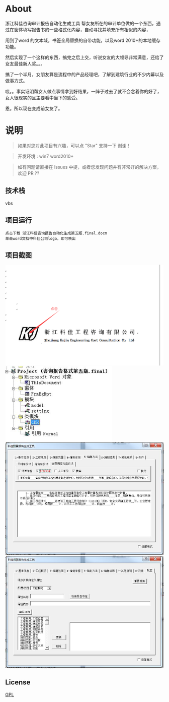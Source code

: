 # About

浙江科佳咨询审计报告自动化生成工具
帮女友所在的审计单位做的一个东西，通过在窗体填写报告书的一些格式化内容，自动寻找并填充所有相似的内容，

用到了word 的文本域，书签全局替换的自带功能，以及word 2010+的本地缓存功能。

然后实现了一个这样的东西，搞完之后上交，听说女友的大领导非常满意，还给了女友最佳新人奖。。。

搞了一个半月，女朋友算是流程中的产品经理吧，了解到建筑行业的不少内幕以及做事方式。

哎。。事实证明帮女人做点事情拿到好结果，一阵子过去了就不会念着你的好了，女人很现实的且主要看中当下的感受。

恩。所以现在变成前女友了。

# 说明

>  如果对您对此项目有兴趣，可以点 "Star" 支持一下 谢谢！

>  开发环境 : win7 word2010+

>  如有问题请直接在 Issues 中提，或者您发现问题并有非常好的解决方案，欢迎 PR ??



## 技术栈

vbs 


## 项目运行

```
点击下载 浙江科佳咨询报告自动化生成第五版.final.docm
单击word文档中科佳公司logo，即可唤出

```

## 项目截图
<img src="https://github.com/tedQB/auto-word/blob/master/img/1.png?raw=true" />
<img src="https://github.com/tedQB/auto-word/blob/master/img/1.jpg?raw=true" />
<img src="https://github.com/tedQB/auto-word/blob/master/img/2.jpg?raw=true" />
<img src="https://github.com/tedQB/auto-word/blob/master/img/3.jpg?raw=true" />




## License

[GPL](https://raw.githubusercontent.com/tedQB/trading-evil-collect/master/COPYING)
